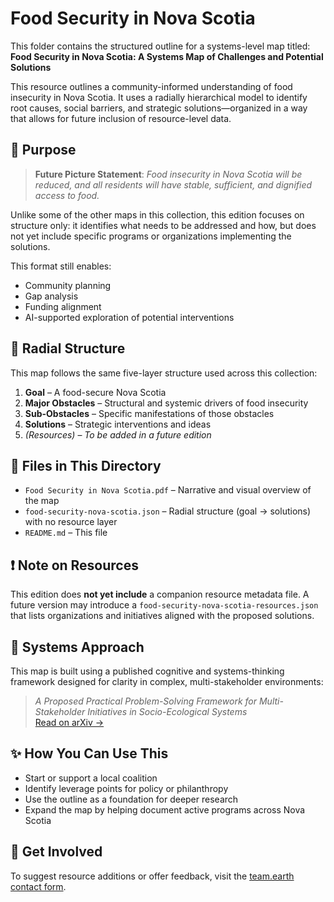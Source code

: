 # Food Security in Nova Scotia

This folder contains the structured outline for a systems-level map titled:  
**Food Security in Nova Scotia: A Systems Map of Challenges and Potential Solutions**

This resource outlines a community-informed understanding of food insecurity in Nova Scotia. It uses a radially hierarchical model to identify root causes, social barriers, and strategic solutions—organized in a way that allows for future inclusion of resource-level data.

## 🌟 Purpose

> **Future Picture Statement**: *Food insecurity in Nova Scotia will be reduced, and all residents will have stable, sufficient, and dignified access to food.*

Unlike some of the other maps in this collection, this edition focuses on structure only: it identifies what needs to be addressed and how, but does not yet include specific programs or organizations implementing the solutions.

This format still enables:
- Community planning
- Gap analysis
- Funding alignment
- AI-supported exploration of potential interventions

## 🧠 Radial Structure

This map follows the same five-layer structure used across this collection:

1. **Goal** – A food-secure Nova Scotia  
2. **Major Obstacles** – Structural and systemic drivers of food insecurity  
3. **Sub-Obstacles** – Specific manifestations of those obstacles  
4. **Solutions** – Strategic interventions and ideas  
5. *(Resources)* – *To be added in a future edition*

## 📁 Files in This Directory

- `Food Security in Nova Scotia.pdf` – Narrative and visual overview of the map  
- `food-security-nova-scotia.json` – Radial structure (goal → solutions) with no resource layer  
- `README.md` – This file

## ❗ Note on Resources

This edition does **not yet include** a companion resource metadata file. A future version may introduce a `food-security-nova-scotia-resources.json` that lists organizations and initiatives aligned with the proposed solutions.

## 🧠 Systems Approach

This map is built using a published cognitive and systems-thinking framework designed for clarity in complex, multi-stakeholder environments:

> *A Proposed Practical Problem-Solving Framework for Multi-Stakeholder Initiatives in Socio-Ecological Systems*  
> [Read on arXiv →](https://arxiv.org/pdf/1911.13155.pdf)

## ✨ How You Can Use This

- Start or support a local coalition  
- Identify leverage points for policy or philanthropy  
- Use the outline as a foundation for deeper research  
- Expand the map by helping document active programs across Nova Scotia

## 💬 Get Involved

To suggest resource additions or offer feedback, visit the [team.earth contact form](https://team.earth/contact).
